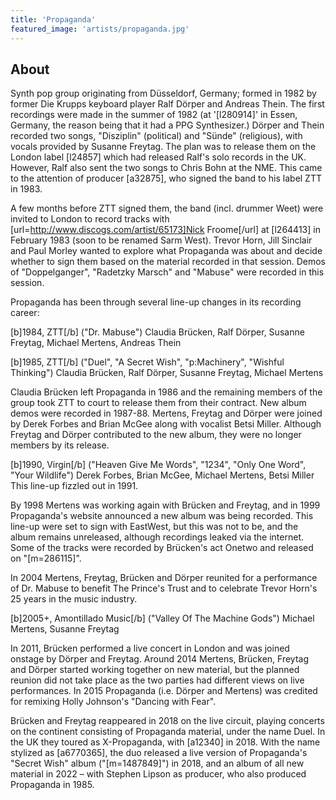 ```yaml
---
title: 'Propaganda'
featured_image: 'artists/propaganda.jpg'
---
```


## About

Synth pop group originating from Düsseldorf, Germany; formed in 1982 by former Die Krupps keyboard player Ralf Dörper and Andreas Thein. The first recordings were made in the summer of 1982 (at '[l280914]' in Essen, Germany, the reason being that it had a PPG Synthesizer.) Dörper and Thein recorded two songs, "Disziplin" (political) and "Sünde" (religious), with vocals provided by Susanne Freytag. The plan was to release them on the London label [l24857] which had released Ralf's solo records in the UK. However, Ralf also sent the two songs to Chris Bohn at the NME. This came to the attention of producer [a32875], who signed the band to his label ZTT in 1983.

A few months before ZTT signed them, the band (incl. drummer Weet) were invited to London to record tracks with [url=http://www.discogs.com/artist/65173]Nick Froome[/url] at [l264413] in February 1983 (soon to be renamed Sarm West). Trevor Horn, Jill Sinclair and Paul Morley wanted to explore what Propaganda was about and decide whether to sign them based on the material recorded in that session. Demos of "Doppelganger", "Radetzky Marsch" and "Mabuse" were recorded in this session.

Propaganda has been through several line-up changes in its recording career:

[b]1984, ZTT[/b] ("Dr. Mabuse")
Claudia Brücken, Ralf Dörper, Susanne Freytag, Michael Mertens, Andreas Thein

[b]1985, ZTT[/b] ("Duel", "A Secret Wish", "p:Machinery", "Wishful Thinking")
Claudia Brücken, Ralf Dörper, Susanne Freytag, Michael Mertens

Claudia Brücken left Propaganda in 1986 and the remaining members of the group took ZTT to court to release them from their contract. New album demos were recorded in 1987-88. Mertens, Freytag and Dörper were joined by Derek Forbes and Brian McGee along with vocalist Betsi Miller. Although Freytag and Dörper contributed to the new album, they were no longer members by its release.

[b]1990, Virgin[/b] ("Heaven Give Me Words", "1234", "Only One Word", "Your Wildlife")
Derek Forbes, Brian McGee, Michael Mertens, Betsi Miller
This line-up fizzled out in 1991. 

By 1998 Mertens was working again with Brücken and Freytag, and in 1999 Propaganda's website announced a new album was being recorded. This line-up were set to sign with EastWest, but this was not to be, and the album remains unreleased, although recordings leaked via the internet. Some of the tracks were recorded by Brücken's act Onetwo and released on "[m=286115]".

In 2004 Mertens, Freytag, Brücken and Dörper reunited for a performance of Dr. Mabuse to benefit The Prince's Trust and to celebrate Trevor Horn's 25 years in the music industry. 

[b]2005+, Amontillado Music[/b] ("Valley Of The Machine Gods")
Michael Mertens, Susanne Freytag

In 2011, Brücken performed a live concert in London and was joined onstage by Dörper and Freytag. Around 2014 Mertens, Brücken, Freytag and Dörper started working together on new material, but the planned reunion did not take place as the two parties had different views on live performances. In 2015 Propaganda (i.e. Dörper and Mertens) was credited for remixing Holly Johnson's "Dancing with Fear".

Brücken and Freytag reappeared in 2018 on the live circuit, playing concerts on the continent consisting of Propaganda material, under the name Duel. In the UK they toured as X-Propaganda, with [a12340] in 2018. With the name stylized as [a6770365], the duo released a live version of Propaganda's "Secret Wish" album ("[m=1487849]") in 2018, and an album of all new material in 2022 – with Stephen Lipson as producer, who also produced Propaganda in 1985.
